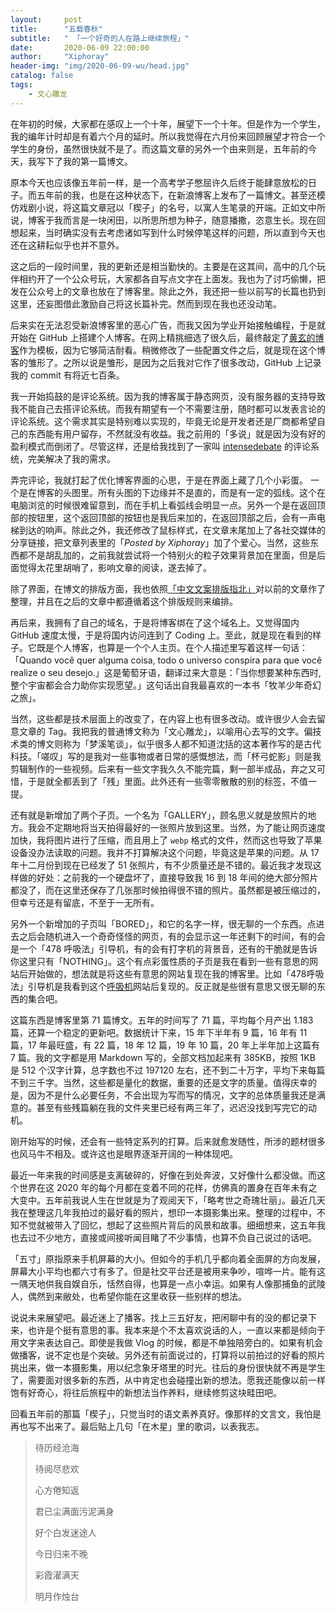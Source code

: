 ```yaml
---
layout:     post
title:      "五载春秋"
subtitle:   " 「一个好奇的人在路上继续旅程」" 
date:       2020-06-09 22:00:00
author:     "Xiphoray"
header-img: "img/2020-06-09-wu/head.jpg"
catalog: false
tags:     
    - 文心雕龙
---
```


在年初的时候，大家都在感叹上一个十年，展望下一个十年。但是作为一个学生，我的编年计时却是有着六个月的延时。所以我觉得在六月份来回顾展望才符合一个学生的身份，虽然很快就不是了。而这篇文章的另外一个由来则是，五年前的今天，我写下了我的第一篇博文。

原本今天也应该像五年前一样，是一个高考学子憋屈许久后终于能肆意放松的日子。而五年前的我，也是在这种状态下，在新浪博客上发布了一篇博文。甚至还模仿戏剧小说，将这篇文章冠以「楔子」的名号，以寓人生笔录的开端。正如文中所说，博客于我而言是一块闲田，以所思所想为种子，随意播撒，恣意生长。现在回想起来，当时确实没有去考虑诸如写到什么时候停笔这样的问题，所以直到今天也还在这耕耘似乎也并不意外。

这之后的一段时间里，我的更新还是相当勤快的。主要是在这其间，高中的几个玩伴相约开了一个公众号玩，大家都各自写点文字在上面发。我也为了讨巧偷懒，把发在公众号上的文章也放在了博客里。除此之外，我还把一些以前写的长篇也扔到这里，还妄图借此激励自己将这长篇补完。然而到现在我也还没动笔。

后来实在无法忍受新浪博客里的恶心广告，而我又因为学业开始接触编程，于是就开始在 GitHub 上搭建个人博客。在网上精挑细选了很久后，最终敲定了[黄玄的博客](http://huangxuan.me/)作为模板，因为它够简洁耐看。稍微修改了一些配置文件之后，就是现在这个博客的雏形了。之所以说是雏形，是因为之后我对它作了很多改动，GitHub 上记录我的 commit 有将近七百条。

我一开始捣鼓的是评论系统。因为我的博客属于静态网页，没有服务器的支持导致我不能自己去搭评论系统。而我有期望有一个不需要注册，随时都可以发表言论的评论系统。这个需求其实是特别难以实现的，毕竟无论是开发者还是厂商都希望自己的东西能有用户留存，不然就没有收益。我之前用的「多说」就是因为没有好的盈利模式而倒闭了。尽管这样，还是给我找到了一家叫 [intensedebate](https://www.intensedebate.com/) 的评论系统，完美解决了我的需求。

弄完评论，我就打起了优化博客界面的心思，于是在界面上藏了几个小彩蛋。 一个是在博客的头图里。所有头图的下边缘并不是直的，而是有一定的弧线。这个在电脑浏览的时候很难留意到，而在手机上看弧线会明显一点。另外一个是在返回顶部的按钮里，这个返回顶部的按钮也是我后来加的，在返回顶部之后，会有一声电梯到达的响声。除此之外，我还修改了鼠标样式，在文章末尾加上了各社交媒体的分享链接，把文章列表里的「*Posted by Xiphoray*」加了个爱心。当然，这些东西都不是胡乱加的，之前我就尝试将一个特别火的粒子效果背景加在里面，但是后面觉得太花里胡哨了，影响文章的阅读，遂去掉了。

除了界面，在博文的排版方面，我也依照[「中文文案排版指北」](https://sparanoid.com/note/chinese-copywriting-guidelines/)对以前的文章作了整理，并且在之后的文章中都遵循着这个排版规则来编排。

再后来，我拥有了自己的域名，于是将博客绑在了这个域名上。又觉得国内 GitHub 速度太慢，于是将国内访问连到了 Coding 上。至此，就是现在看到的样子。它既是个人博客，也算是一个个人主页。在个人描述里写着这样一句话：「Quando você quer alguma coisa, todo o universo conspira para que você realize o seu desejo.」这是葡萄牙语，翻译过来大意是：「当你想要某种东西时,整个宇宙都会合力助你实现愿望。」这句话出自我最喜欢的一本书「牧羊少年奇幻之旅」。

当然，这些都是技术层面上的改变了，在内容上也有很多改动。或许很少人会去留意文章的 Tag。我把我的普通博文称为「文心雕龙」，以喻用心去写的文字。偏技术类的博文则称为「梦溪笔谈」，似乎很多人都不知道沈括的这本著作写的是古代科技。「嗟叹」写的是我对一些事物或者日常的感慨想法，而「杯弓蛇影」则是我剪辑制作的一些视频。后来有一些文字我久久不能完篇，剩一部半成品，弃之又可惜，于是就全都丢到了「残」里面。此外还有一些零零散散的别的标签，不值一提。

还有就是新增加了两个子页。一个名为「GALLERY」，顾名思义就是放照片的地方。我会不定期地将当天拍得最好的一张照片放到这里。当然，为了能让网页速度加快，我将图片进行了压缩，而且用上了 `webp` 格式的文件，然而这也导致了苹果设备没办法读取的问题。我并不打算解决这个问题，毕竟这是苹果的问题。从 17 年十二月份到现在已经发了 51 张照片，有不少质量还是不错的。最近我才发现这样做的好处：之前我的一个硬盘坏了，直接导致我 16 到 18 年间的绝大部分照片都没了，而在这里还保存了几张那时候拍得很不错的照片。虽然都是被压缩过的，但幸亏还是有留底，不至于一无所有。

另外一个新增加的子页叫「BORED」，和它的名字一样，很无聊的一个东西。点进去之后会随机进入一个奇奇怪怪的网页，有的会显示这一年还剩下的时间，有的会是一个「478 呼吸法」引导机，有的会有打字机的背景音，还有的干脆就是告诉你这里只有「NOTHING」。这个有点彩蛋性质的子页是我在看到一些有意思的网站后开始做的，想法就是将这些有意思的网站复现在我的博客里。比如「478呼吸法」引导机是我看到这个[呼吸机](https://breathemachine.com/)网站后复现的。反正就是些很有意思又很无聊的东西的集合吧。

这篇东西是博客里第 71 篇博文。五年的时间写了 71 篇，平均每个月产出 1.183 篇，还算一个稳定的更新吧。数据统计下来，15 年下半年有 9 篇，16 年有 11 篇，17 年最旺盛，有 22 篇，18 年 12 篇，19 年 10 篇，20 年上半年加上这篇有 7 篇。我的文字都是用 Markdown 写的，全部文档加起来有 385KB，按照 1KB 是 512 个汉字计算，总字数也不过 197120 左右，还不到二十万字，平均下来每篇不到三千字。当然，这些都是量化的数据，重要的还是文字的质量。值得庆幸的是，因为不是什么必要任务，不会出现为写而写的情况，文字的总体质量我还是满意的。甚至有些残篇躺在我的文件夹里已经有两三年了，迟迟没找到写完它的动机。

刚开始写的时候，还会有一些特定系列的打算。后来就愈发随性，所涉的题材很多也风马牛不相及。或许这也是眼界逐渐开阔的一种体现吧。

最近一年来我的时间感是支离破碎的，好像在到处奔波，又好像什么都没做。而这个世界在这 2020 年的每个月都在变着不同的花样，仿佛真的置身在百年未有之大变中。五年前我说人生在世就是为了观阅天下，「略考世之奇瑰壮丽」。最近几天我在整理这几年我拍过的最好看的照片，想印一本摄影集出来。整理的过程中，不知不觉就被带入了回忆，想起了这些照片背后的风景和故事。细细想来，这五年我也去过不少地方，直接或间接听闻目睹了不少事情，也算不负自己说过的话吧。

「五寸」原指原来手机屏幕的大小。但如今的手机几乎都向着全面屏的方向发展，屏幕大小平均也都六寸有多了。但是社交平台还是被用来争吵，喧哗一片。能有这一隅天地供我自娱自乐，恬然自得，也算是一点小幸运。如果有人像那捕鱼的武陵人，偶然到来敝处，也希望你能在这里收获一些别样的想法。

说说未来展望吧。最近迷上了播客。找上三五好友，把闲聊中有的没的都记录下来，也许是个挺有意思的事。我本来是个不太喜欢说话的人，一直以来都是倾向于用文字来表达自己。即使是我做 Vlog 的时候，都是不单独陪旁白的。如果有机会做播客，说不定也是个突破。另外还有前面说过的，打算将以前拍过的好看的照片挑出来，做一本摄影集，用以纪念象牙塔里的时光。往后的身份很快就不再是学生了，需要面对很多新的东西，从中肯定也会碰撞出新的想法。愿我还能像以前一样饱有好奇心，将往后旅程中的新想法当作养料，继续修剪这块畦田吧。

回看五年前的那篇「楔子」，只觉当时的语文素养真好。像那样的文言文，我怕是再也写不出来了。最后贴上几句「在木星」里的歌词，以表我志。



> 待历经沧海
>
> 待阅尽悲欢
>
> 心方倦知返
>
> 君已尘满面污泥满身
>
> 好个白发迷途人
>
> 今日归来不晚
>
> 彩霞濯满天
>
> 明月作烛台



